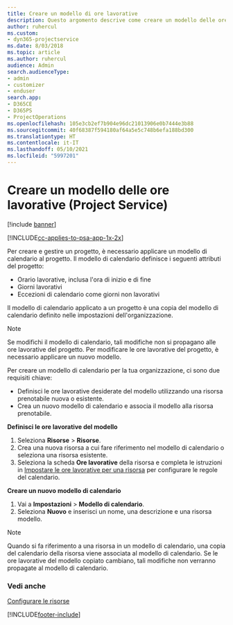 ```yaml
---
title: Creare un modello di ore lavorative
description: Questo argomento descrive come creare un modello delle ore lavorative in Project Service.
author: ruhercul
ms.custom:
- dyn365-projectservice
ms.date: 8/03/2018
ms.topic: article
ms.author: ruhercul
audience: Admin
search.audienceType:
- admin
- customizer
- enduser
search.app:
- D365CE
- D365PS
- ProjectOperations
ms.openlocfilehash: 105e3cb2ef7b904e96dc21013906e0b7444e3b88
ms.sourcegitcommit: 40f68387f594180af64a5e5c748b6efa188bd300
ms.translationtype: HT
ms.contentlocale: it-IT
ms.lasthandoff: 05/10/2021
ms.locfileid: "5997201"
---
```

# <a name="create-a-work-hours-template-project-service"></a>Creare un modello delle ore lavorative (Project Service)

[!include [banner](../includes/psa-now-project-operations.md)]

[!INCLUDE[cc-applies-to-psa-app-1x-2x](../includes/cc-applies-to-psa-app-3x.md)]

Per creare e gestire un progetto, è necessario applicare un modello di calendario al progetto. Il modello di calendario definisce i seguenti attributi del progetto:

- Orario lavorative, inclusa l'ora di inizio e di fine
- Giorni lavorativi
- Eccezioni di calendario come giorni non lavorativi

Il modello di calendario applicato a un progetto è una copia del modello di calendario definito nelle impostazioni dell'organizzazione.

> [!NOTE]
> Se modifichi il modello di calendario, tali modifiche non si propagano alle ore lavorative del progetto. Per modificare le ore lavorative del progetto, è necessario applicare un nuovo modello.

Per creare un modello di calendario per la tua organizzazione, ci sono due requisiti chiave:

- Definisci le ore lavorative desiderate del modello utilizzando una risorsa prenotabile nuova o esistente.
- Crea un nuovo modello di calendario e associa il modello alla risorsa prenotabile.

**Definisci le ore lavorative del modello**

1. Seleziona **Risorse** \> **Risorse**.
2. Crea una nuova risorsa a cui fare riferimento nel modello di calendario o seleziona una risorsa esistente.
3. Seleziona la scheda **Ore lavorative** della risorsa e completa le istruzioni in [Impostare le ore lavorative per una risorsa](/dynamics365/field-service/set-work-hours-resource.md) per configurare le regole del calendario.

**Creare un nuovo modello di calendario**

1. Vai a **Impostazioni** \> **Modello di calendario**.
2. Seleziona **Nuovo** e inserisci un nome, una descrizione e una risorsa modello.


> [!NOTE]
> Quando si fa riferimento a una risorsa in un modello di calendario, una copia del calendario della risorsa viene associata al modello di calendario. Se le ore lavorative del modello copiato cambiano, tali modifiche non verranno propagate al modello di calendario.


### <a name="see-also"></a>Vedi anche  
 [Configurare le risorse](../psa/set-up-resources.md)


[!INCLUDE[footer-include](../includes/footer-banner.md)]
